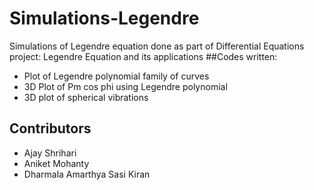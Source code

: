 # Simulations-Legendre
Simulations of Legendre equation done as part of Differential Equations project: Legendre Equation and its applications
##Codes written:
- Plot of Legendre polynomial family of curves
- 3D Plot of Pm cos phi using Legendre polynomial
- 3D plot of spherical vibrations
  
## Contributors
- Ajay Shrihari
- Aniket Mohanty
- Dharmala Amarthya Sasi Kiran


